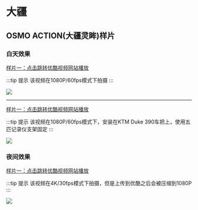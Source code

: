 # 大疆

## OSMO ACTION(大疆灵眸)样片

### 白天效果

[样片一：点击跳转优酷视频网站播放](http://v.youku.com/v_show/id_XNDE5Mjg4MDQyMA==.html)

:::tip 提示
该视频在1080P/60fps模式下拍摄
:::

[![](https://ae01.alicdn.com/kf/HTB10pJFX3aH3KVjSZFj763FWpXaM.png)](http://v.youku.com/v_show/id_XNDE5Mjg4MDQyMA==.html)

---

[样片一：点击跳转优酷视频网站播放](http://v.youku.com/v_show/id_XNDE5MzI5MTk4OA==.html)

:::tip 提示
该视频在1080P/60fps模式下，安装在KTM Duke 390车把上，使用五匹记录仪支架固定
:::

[![](https://ae01.alicdn.com/kf/HTB14paiX.KF3KVjSZFE760ExFXaz.png)](http://v.youku.com/v_show/id_XNDE5MzI5MTk4OA==.html)

### 夜间效果

[样片一：点击跳转优酷视频网站播放](http://v.youku.com/v_show/id_XNDE5Mjk1ODIwNA==.html)

:::tip 提示
该视频在4K/30fps模式下拍摄，但是上传到优酷之后会被压缩到1080P
:::

[![](https://ae01.alicdn.com/kf/HTB1YnFIX75E3KVjSZFC762uzXXaS.png)](http://v.youku.com/v_show/id_XNDE5Mjk1ODIwNA==.html)